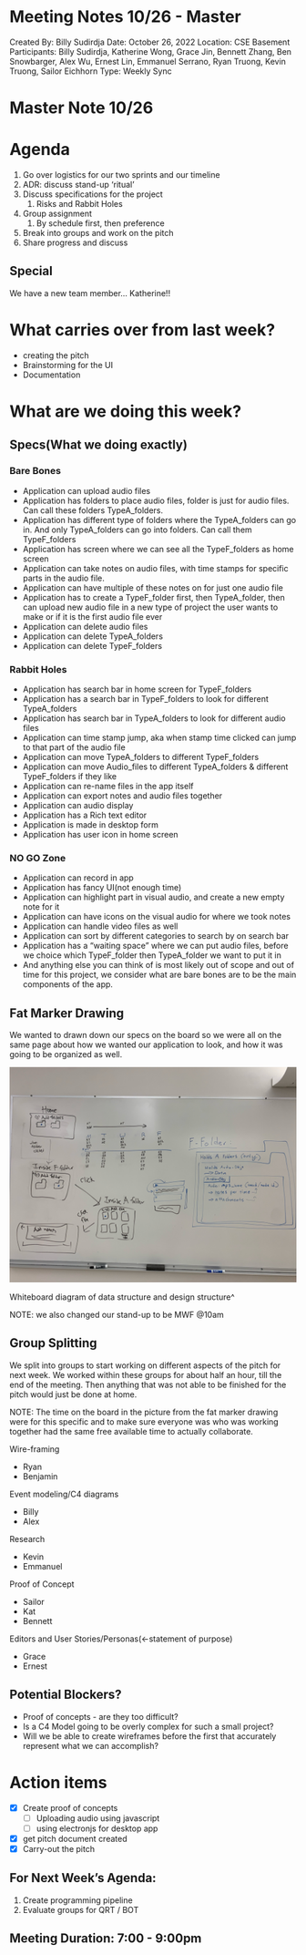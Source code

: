 # Meeting Notes 10/26 - Master

Created By: Billy Sudirdja
Date: October 26, 2022
Location: CSE Basement
Participants: Billy Sudirdja, Katherine Wong, Grace Jin, Bennett Zhang, Ben Snowbarger, Alex Wu, Ernest Lin, Emmanuel Serrano, Ryan Truong, Kevin Truong, Sailor Eichhorn
Type: Weekly Sync

# Master Note 10/26

# Agenda

1. Go over logistics for our two sprints and our timeline
2. ADR: discuss stand-up ‘ritual’
3. Discuss specifications for the project
    1. Risks and Rabbit Holes
4. Group assignment
    1. By schedule first, then preference
5. Break into groups and work on the pitch
6. Share progress and discuss

## Special

We have a new team member… Katherine!!

# What carries over from last week?

- creating the pitch
- Brainstorming for the UI
- Documentation

# What are we doing this week?

## Specs(What we doing exactly)

### Bare Bones

- Application can upload audio files
- Application has folders to place audio files, folder is just for audio files. Can call these folders TypeA_folders.
- Application has different type of folders where the TypeA_folders can go in. And only TypeA_folders can go into folders. Can call them TypeF_folders
- Application has screen where we can see all the TypeF_folders as home screen
- Application can take notes on audio files, with time stamps for specific parts in the audio file.
- Application can have multiple of these notes on for just one audio file
- Application has to create a TypeF_folder first, then TypeA_folder, then can upload new audio file in a new type of project the user wants to make or if it is the first audio file ever
- Application can delete audio files
- Application can delete TypeA_folders
- Application can delete TypeF_folders

### Rabbit Holes

- Application has search bar in home screen for TypeF_folders
- Application has a search bar in TypeF_folders to look for different TypeA_folders
- Application has search bar in TypeA_folders to look for different audio files
- Application can time stamp jump, aka when stamp time clicked can jump to that part of the audio file
- Application can move TypeA_folders to different TypeF_folders
- Application can move Audio_files to different TypeA_folders & different TypeF_folders if they like
- Application can re-name files in the app itself
- Application can export notes and audio files together
- Application can audio display
- Application has a Rich text editor
- Application is made in desktop form
- Application has user icon in home screen

### NO GO Zone

- Application can record in app
- Application has fancy UI(not enough time)
- Application can highlight part in visual audio, and create a new empty note for it
- Application can have icons on the visual audio for where we took notes
- Application can handle video files as well
- Application can sort by different categories to search by on search bar
- Application has a “waiting space” where we can put audio files, before we choice which TypeF_folder then TypeA_folder we want to put it in
- And anything else you can think of is most likely out of scope and out of time for this project, we consider what are bare bones are to be the main components of the app.

## Fat Marker Drawing

We wanted to drawn down our specs on the board so we were all on the same page about how we wanted our application to look, and how it was going to be organized as well. 

![Whiteboard diagram of data structure and design structure^](Meeting%20Notes%2010%2026%20-%20Master%20db6ca446b4e944919202895eec047d9a/whiteboard_plan.jpeg)

Whiteboard diagram of data structure and design structure^

NOTE: we also changed our stand-up to be MWF @10am

## Group Splitting

We split into groups to start working on different aspects of the pitch for next week. We worked within these groups for about half an hour, till the end of the meeting. Then anything that was not able to be finished for the pitch would just be done at home.

NOTE: The time on the board in the picture from the fat marker drawing were for this specific and to make sure everyone was who was working together had the same free available time to actually collaborate.

Wire-framing

- Ryan
- Benjamin

Event modeling/C4 diagrams

- Billy
- Alex

Research

- Kevin
- Emmanuel

Proof of Concept

- Sailor
- Kat
- Bennett

Editors and User Stories/Personas(←statement of purpose)

- Grace
- Ernest

## Potential Blockers?

- Proof of concepts - are they too difficult?
- Is a C4 Model going to be overly complex for such a small project?
- Will we be able to create wireframes before the first that accurately represent what we can accomplish?

# Action items

- [x]  Create proof of concepts
    - [ ]  Uploading audio using javascript
    - [ ]  using electronjs for desktop app
- [x]  get pitch document created
- [x]  Carry-out the pitch

## For Next Week’s Agenda:

1. Create programming pipeline
2. Evaluate groups for QRT / BOT

## Meeting Duration: 7:00 - 9:00pm